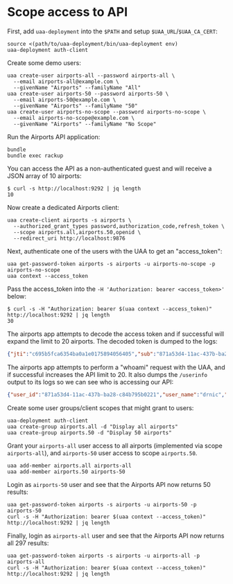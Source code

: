 # Scope access to API

First, add `uaa-deployment` into the `$PATH` and setup `$UAA_URL`/`$UAA_CA_CERT`:

```text
source <(path/to/uaa-deployment/bin/uaa-deployment env)
uaa-deployment auth-client
```

Create some demo users:

```text
uaa create-user airports-all --password airports-all \
  --email airports-all@example.com \
  --givenName "Airports" --familyName "All"
uaa create-user airports-50 --password airports-50 \
  --email airports-50@example.com \
  --givenName "Airports" --familyName "50"
uaa create-user airports-no-scope --password airports-no-scope \
  --email airports-no-scope@example.com \
  --givenName "Airports" --familyName "No Scope"
```

Run the Airports API application:

```text
bundle
bundle exec rackup
```

You can access the API as a non-authenticated guest and will receive a JSON array of 10 airports:

```text
$ curl -s http://localhost:9292 | jq length
10
```

Now create a dedicated Airports client:

```text
uaa create-client airports -s airports \
  --authorized_grant_types password,authorization_code,refresh_token \
  --scope airports.all,airports.50,openid \
  --redirect_uri http://localhost:9876
```

Next, authenticate one of the users with the UAA to get an "access_token":

```text
uaa get-password-token airports -s airports -u airports-no-scope -p airports-no-scope
uaa context --access_token
```

Pass the access_token into the `-H 'Authorization: bearer <access_token>'` below:

```text
$ curl -s -H "Authorization: bearer $(uaa context --access_token)" http://localhost:9292 | jq length
30
```

The airports app attempts to decode the access token and if successful will expand the limit to 20 airports. The decoded token is dumped to the logs:

```json
{"jti":"c695b5fca6354ba0a1e0175894056405","sub":"871a53d4-11ac-437b-ba28-c84b795b0221","scope":["openid"],"client_id":"uaa-cli-authcode","cid":"uaa-cli-authcode","azp":"uaa-cli-authcode","grant_type":"authorization_code","user_id":"871a53d4-11ac-437b-ba28-c84b795b0221","origin":"uaa","user_name":"drnic","email":"drnic@starkandwayne.com","auth_time":1530340069,"rev_sig":"1dc7b713","iat":1530340077,"exp":1530383277,"iss":"https://192.168.50.6:8443/oauth/token","zid":"uaa","aud":["uaa-cli-authcode","openid"]}
```

The airports app attempts to perform a "whoami" request with the UAA, and if successful increases the API limit to 20. It also dumps the `/userinfo` output to its logs so we can see who is accessing our API:

```json
{"user_id":"871a53d4-11ac-437b-ba28-c84b795b0221","user_name":"drnic","name":"Dr Nic Williams","given_name":"Dr Nic","family_name":"Williams","email":"drnic@starkandwayne.com","email_verified":true,"previous_logon_time":1530334456892,"sub":"871a53d4-11ac-437b-ba28-c84b795b0221"}
```

Create some user groups/client scopes that might grant to users:

```text
uaa-deployment auth-client
uaa create-group airports.all -d "Display all airports"
uaa create-group airports.50 -d "Display 50 airports"
```

Grant your `airports-all` user access to all airports (implemented via scope `airports-all`), and `airports-50` user access to scope `airports.50`.

```text
uaa add-member airports.all airports-all
uaa add-member airports.50 airports-50
```

Login as `airports-50` user and see that the Airports API now returns 50 results:

```text
uaa get-password-token airports -s airports -u airports-50 -p airports-50
curl -s -H "Authorization: bearer $(uaa context --access_token)" http://localhost:9292 | jq length
```

Finally, login as `airports-all` user and see that the Airports API now returns all 297 results:

```text
uaa get-password-token airports -s airports -u airports-all -p airports-all
curl -s -H "Authorization: bearer $(uaa context --access_token)" http://localhost:9292 | jq length
```
